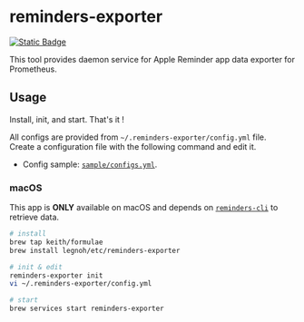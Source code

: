 # reminders-exporter

[![Static Badge](https://img.shields.io/badge/homebrew-legnoh%2Fetc%2Freminders--exporter-orange?logo=apple)](https://github.com/legnoh/homebrew-etc/blob/main/Formula/reminders-exporter.rb)

This tool provides daemon service for Apple Reminder app data exporter for Prometheus.

## Usage

Install, init, and start. That's it !

All configs are provided from `~/.reminders-exporter/config.yml` file.  
Create a configuration file with the following command and edit it.

- Config sample: [`sample/configs.yml`](./cmd/sample/configs.yml).

### macOS

This app is **ONLY** available on macOS and depends on [`reminders-cli`](https://github.com/keith/reminders-cli) to retrieve data.

```sh
# install
brew tap keith/formulae
brew install legnoh/etc/reminders-exporter

# init & edit
reminders-exporter init
vi ~/.reminders-exporter/config.yml

# start
brew services start reminders-exporter
```

